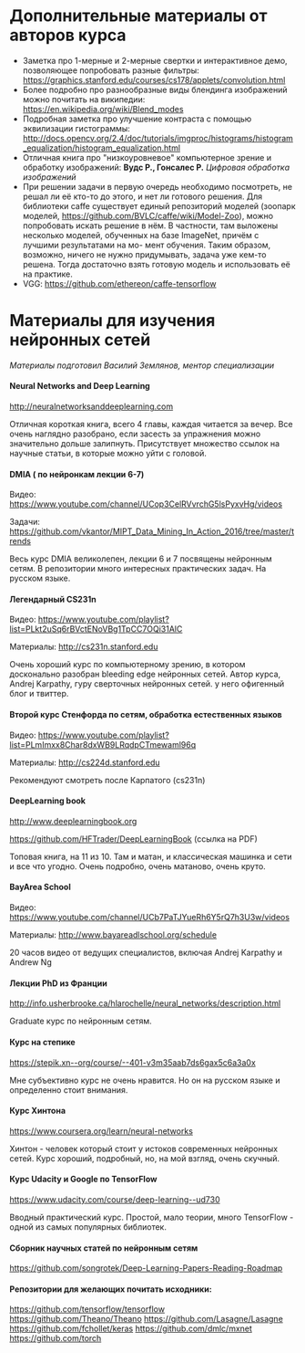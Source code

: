 # Дополнительные материалы от авторов курса

- Заметка про 1-мерные и 2-мерные свертки и интерактивное демо, позволяющее попробовать разные фильтры: https://graphics.stanford.edu/courses/cs178/applets/convolution.html
- Более подробно про разнообразные виды блендинга изображений можно почитать на википедии: https://en.wikipedia.org/wiki/Blend_modes
- Подробная заметка про улучшение контраста с помощью эквилизации гистограммы: http://docs.opencv.org/2.4/doc/tutorials/imgproc/histograms/histogram_equalization/histogram_equalization.html
- Отличная книга про "низкоуровневое" компьютерное зрение и обработку изображений: **Вудс Р., Гонсалес Р.** *Цифровая обработка изображений*
- При решении задачи в первую очередь необходимо посмотреть, не решал ли её кто-то до этого, и нет ли готового решения. Для библиотеки caffe существует единый репозиторий моделей (зоопарк моделей, https://github.com/BVLC/caffe/wiki/Model-Zoo), можно попробовать искать решение в нём. В частности, там выложены несколько моделей, обученных на базе ImageNet, причём с лучшими результатами на мо- мент обучения. Таким образом, возможно, ничего не нужно придумывать, задача уже кем-то решена. Тогда достаточно взять готовую модель и использовать её на практике.
- VGG: https://github.com/ethereon/caffe-tensorflow

# Материалы для изучения нейронных сетей
*Материалы подготовил Василий Землянов, ментор специализации*

#### Neural Networks and Deep Learning

http://neuralnetworksanddeeplearning.com

Отличная короткая книга, всего 4 главы, каждая читается за вечер. Все очень наглядно разобрано, если засесть за упражнения можно значительно дольше залипнуть. Присутствует множество ссылок на научные статьи, в которые можно уйти с головой.

#### DMIA ( по нейронкам лекции 6-7)

Видео: https://www.youtube.com/channel/UCop3CelRVvrchG5lsPyxvHg/videos

Задачи: https://github.com/vkantor/MIPT_Data_Mining_In_Action_2016/tree/master/trends

Весь курс DMIA великолепен, лекции 6 и 7 посвящены нейронным сетям. В репозитории много интересных практических задач. На русском языке.

#### Легендарный CS231n

Видео: https://www.youtube.com/playlist?list=PLkt2uSq6rBVctENoVBg1TpCC7OQi31AlC

Материалы: http://cs231n.stanford.edu

Очень хороший курс по компьютерному зрению, в котором досконально разобран bleeding edge нейронных сетей. Автор курса, Andrej Karpathy, гуру сверточных нейронных сетей. у него офигенный блог и твиттер.

#### Второй курс Стенфорда по сетям, обработка естественных языков

Видео: https://www.youtube.com/playlist?list=PLmImxx8Char8dxWB9LRqdpCTmewaml96q

Материалы: http://cs224d.stanford.edu

Рекомендуют смотреть после Карпатого (cs231n)

#### DeepLearning book

http://www.deeplearningbook.org

https://github.com/HFTrader/DeepLearningBook (ссылка на PDF)

Топовая книга, на 11 из 10. Там и матан, и классическая машинка и сети и все что угодно. Очень подробно, очень матаново, очень круто.

#### BayArea School

Видео: https://www.youtube.com/channel/UCb7PaTJYueRh6Y5rQ7h3U3w/videos

Материалы: http://www.bayareadlschool.org/schedule

20 часов видео от ведущих специалистов, включая Andrej Karpathy и Andrew Ng

#### Лекции PhD из Франции

http://info.usherbrooke.ca/hlarochelle/neural_networks/description.html

Graduate курс по нейронным сетям.

#### Курс на степике

https://stepik.xn--org/course/--401-v3m35aab7ds6gax5c6a3a0x

Мне субъективно курс не очень нравится. Но он на русском языке и определенно стоит внимания.

#### Курс Хинтона

https://www.coursera.org/learn/neural-networks

Хинтон - человек который стоит у истоков современных нейронных сетей. Курс хороший, подробный, но, на мой взгляд, очень скучный.

#### Курс Udacity и Google по TensorFlow

https://www.udacity.com/course/deep-learning--ud730

Вводный практический курс. Простой, мало теории, много TensorFlow - одной из самых популярных библиотек.

#### Сборник научных статей по нейронным сетям

https://github.com/songrotek/Deep-Learning-Papers-Reading-Roadmap

#### Репозитории для желающих почитать исходники:

https://github.com/tensorflow/tensorflow
https://github.com/Theano/Theano
https://github.com/Lasagne/Lasagne
https://github.com/fchollet/keras
https://github.com/dmlc/mxnet
https://github.com/torch